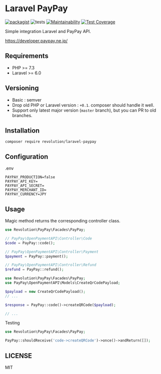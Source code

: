 # Laravel PayPay

[![packagist](https://badgen.net/packagist/v/revolution/laravel-paypay)](https://packagist.org/packages/revolution/laravel-paypay)
![tests](https://github.com/kawax/laravel-paypay/workflows/tests/badge.svg)
[![Maintainability](https://api.codeclimate.com/v1/badges/f44df88528c5eed7315f/maintainability)](https://codeclimate.com/github/kawax/laravel-paypay/maintainability)
[![Test Coverage](https://api.codeclimate.com/v1/badges/f44df88528c5eed7315f/test_coverage)](https://codeclimate.com/github/kawax/laravel-paypay/test_coverage)

Simple integration Laravel and PayPay API.

https://developer.paypay.ne.jp/

## Requirements
- PHP >= 7.3
- Laravel >= 6.0

## Versioning
- Basic : semver
- Drop old PHP or Laravel version : `+0.1`. composer should handle it well.
- Support only latest major version (`master` branch), but you can PR to old branches.

## Installation

```
composer require revolution/laravel-paypay
```

## Configuration

.env
```
PAYPAY_PRODUCTION=false
PAYPAY_API_KEY=
PAYPAY_API_SECRET=
PAYPAY_MERCHANT_ID=
PAYPAY_CURRENCY=JPY
```

## Usage
Magic method returns the corresponding controller class.

```php
use Revolution\PayPay\Facades\PayPay;

// PayPay\OpenPaymentAPI\Controller\Code
$code = PayPay::code();

// PayPay\OpenPaymentAPI\Controller\Payment
$payment = PayPay::payment();

// PayPay\OpenPaymentAPI\Controller\Refund
$refund = PayPay::refund();
```

```php
use Revolution\PayPay\Facades\PayPay;
use PayPay\OpenPaymentAPI\Models\CreateQrCodePayload;

$payload = new CreateQrCodePayload();
// ...

$response = PayPay::code()->createQRCode($payload);

// ...
```

Testing
```php
use Revolution\PayPay\Facades\PayPay;

PayPay::shouldReceive('code->createQRCode')->once()->andReturn([]);
```

## LICENSE
MIT
